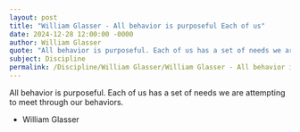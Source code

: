 ```yaml
---
layout: post
title: "William Glasser - All behavior is purposeful Each of us"
date: 2024-12-28 12:00:00 -0000
author: William Glasser
quote: "All behavior is purposeful. Each of us has a set of needs we are attempting to meet through our behaviors."
subject: Discipline
permalink: /Discipline/William Glasser/William Glasser - All behavior is purposeful Each of us
---
```


All behavior is purposeful. Each of us has a set of needs we are attempting to meet through our behaviors.

- William Glasser
